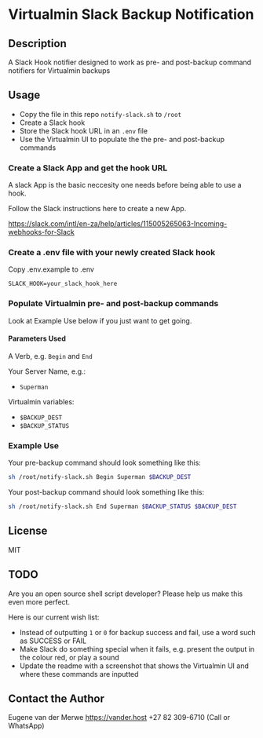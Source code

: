# Virtualmin Slack Backup Notification

## Description

A Slack Hook notifier designed to work as pre- and post-backup command notifiers for Virtualmin backups

## Usage

- Copy the file in this repo `notify-slack.sh` to `/root`
- Create a Slack hook
- Store the Slack hook URL in an `.env` file
- Use the Virtualmin UI to populate the the pre- and post-backup commands

### Create a Slack App and get the hook URL

A slack App is the basic neccesity one needs before being able to use a hook.

Follow the Slack instructions here to create a new App.

https://slack.com/intl/en-za/help/articles/115005265063-Incoming-webhooks-for-Slack

### Create a .env file with your newly created Slack hook

Copy .env.example to .env

`SLACK_HOOK=your_slack_hook_here`

### Populate Virtualmin pre- and post-backup commands

Look at Example Use below if you just want to get going.

#### Parameters Used

A Verb, e.g. `Begin` and `End`

Your Server Name, e.g.:
- `Superman`

Virtualmin variables:
- `$BACKUP_DEST`
- `$BACKUP_STATUS`

### Example Use

Your pre-backup command should look something like this:

```bash
sh /root/notify-slack.sh Begin Superman $BACKUP_DEST
```

Your post-backup command should look something like this:

```bash
sh /root/notify-slack.sh End Superman $BACKUP_STATUS $BACKUP_DEST
```

## License

MIT

## TODO

Are you an open source shell script developer? Please help us make this even more perfect.

Here is our current wish list:

- Instead of outputting `1` or `0` for backup success and fail, use a word such as SUCCESS or FAIL
- Make Slack do something special when it fails, e.g. present the output in the colour red, or play a sound
- Update the readme with a screenshot that shows the Virtualmin UI and where these commands are inputted

## Contact the Author

Eugene van der Merwe
https://vander.host
+27 82 309-6710 (Call or WhatsApp)